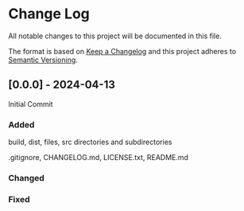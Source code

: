 # Change Log
All notable changes to this project will be documented in this file.
 
The format is based on [Keep a Changelog](http://keepachangelog.com/)
and this project adheres to [Semantic Versioning](http://semver.org/).
 
## [0.0.0] - 2024-04-13
  
Initial Commit
 
### Added

build, dist, files, src directories and subdirectories

.gitignore, CHANGELOG.md, LICENSE.txt, README.md
 
### Changed

### Fixed

